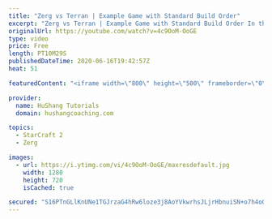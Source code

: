 ```yaml
---
title: "Zerg vs Terran | Example Game with Standard Build Order"
excerpt: "Zerg vs Terran | Example Game with Standard Build Order In this guide we learn how to defend early Terran attacks.  Coaching -------------------------------------------------------------------------- Interested in Starcraft lessons? Check out my website! I would love to help you improve and reach your"
originalUrl: https://youtube.com/watch?v=4c9OoM-OoGE
type: video
price: Free
length: PT10M29S
publishedDateTime: 2020-06-16T19:42:57Z
heat: 51

featuredContent: "<iframe width=\"800\" height=\"500\" frameborder=\"0\" src=\"https://www.youtube.com/embed/4c9OoM-OoGE\" allow=\"accelerometer; autoplay; encrypted-media; gyroscope; picture-in-picture\" allowfullscreen></iframe>"

provider:
  name: HuShang Tutorials
  domain: hushangcoaching.com

topics:
  - StarCraft 2
  - Zerg

images:
  - url: https://i.ytimg.com/vi/4c9OoM-OoGE/maxresdefault.jpg
    width: 1280
    height: 720
    isCached: true

secured: "S16PTnGLlKnUNe1TGJrzaG4hRw6loze3j8AoYVkwrhsJLjrHbnuiSN+o7h4oOUHzxuCoXXD8iy4tUxJFtkwFzkO2X4YQ77l4ffao6s9ZeOkgsFWTOaJx8TKW/orsNLNzDrikUYiw78WJJXFCwaN2z/DWpOZYKx4PvlzW+kdPZBseNFKacHyyKAN77GmZu5BtLRL8PafppA0A6Lo0DuCervUSYmcE8oN8gL6nSdPDeXEIRz0zdYL3uAtIAGFeFxWiwKqBDMVnLFypVJC92k+cUMjTDSmHiSlJFhXs5hfZkJeAoYhlgFrZ/oDRF9wQTNHPKPBkW6zEzFTR+f0AGGFCQluVnLcbttJngWY6I+atKsxQ8BTxThjz8ZPM9lB2zkj6nATH+EpLtXMBTwo7o2Vd5wIaVunEAx/m99DxKhC11ZQ=;0xDRFvGzpaD3sjqfsAYk7w=="
---
```


